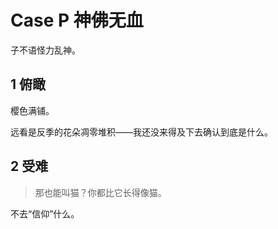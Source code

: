 # Case P 神佛无血

子不语怪力乱神。

## 1 俯瞰

樱色满铺。

远看是反季的花朵凋零堆积——我还没来得及下去确认到底是什么。

## 2 受难

>那也能叫猫？你都比它长得像猫。

不去“信仰”什么。
